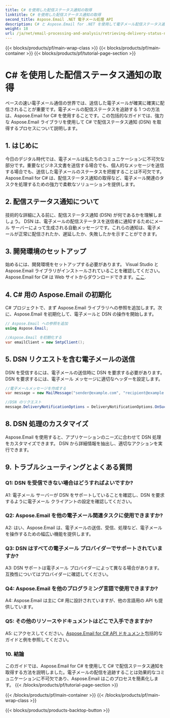 ```yaml
---
title: C# を使用した配信ステータス通知の取得
linktitle: C# を使用した配信ステータス通知の取得
second_title: Aspose.Email .NET 電子メール処理 API
description: C# と Aspose.Email for .NET を使用して電子メール配信ステータス通知を取得する方法を学習します。
weight: 18
url: /ja/net/email-processing-and-analysis/retrieving-delivery-status-notifications-with-csharp/
---
```


{{< blocks/products/pf/main-wrap-class >}}
{{< blocks/products/pf/main-container >}}
{{< blocks/products/pf/tutorial-page-section >}}

# C# を使用した配信ステータス通知の取得


ペースの速い電子メール通信の世界では、送信した電子メールが確実に確実に配信されることが重要です。電子メールの配信ステータスを追跡する 1 つの方法は、Aspose.Email for C# を使用することです。この包括的なガイドでは、強力な Aspose.Email ライブラリを使用して C# で配信ステータス通知 (DSN) を取得するプロセスについて説明します。

## 1. はじめに

今日のデジタル時代では、電子メールは私たちのコミュニケーションに不可欠な部分です。重要なビジネス文書を送信する場合でも、個人的なメッセージを送信する場合でも、送信した電子メールのステータスを把握することは不可欠です。 Aspose.Email for C# は、配信ステータス通知の取得など、電子メール関連のタスクを処理するための強力で柔軟なソリューションを提供します。

## 2. 配信ステータス通知について

技術的な詳細に入る前に、配信ステータス通知 (DSN) が何であるかを理解しましょう。 DSN は、電子メールの配信ステータスを送信者に通知するためにメール サーバーによって生成される自動メッセージです。これらの通知は、電子メールが正常に配信されたか、遅延したか、失敗したかを示すことができます。

## 3. 開発環境のセットアップ

始めるには、開発環境をセットアップする必要があります。 Visual Studio と Aspose.Email ライブラリがインストールされていることを確認してください。 Aspose.Email for C# は Web サイトからダウンロードできます。[ここ](https://www.aspose.com/downloads/email/net).

## 4. C# 用の Aspose.Email の初期化

C# プロジェクトで、まず Aspose.Email ライブラリへの参照を追加します。次に、Aspose.Email を初期化して、電子メールと DSN の操作を開始します。

```csharp
// Aspose.Email への参照を追加
using Aspose.Email;

//Aspose.Email を初期化する
var emailClient = new SmtpClient();
```

## 5. DSN リクエストを含む電子メールの送信

DSN を受信するには、電子メールの送信時に DSN を要求する必要があります。 DSN を要求するには、電子メール メッセージに適切なヘッダーを設定します。

```csharp
//電子メールメッセージを作成する
var message = new MailMessage("sender@example.com", "recipient@example.com", "Subject", "Body");

//DSN のリクエスト
message.DeliveryNotificationOptions = DeliveryNotificationOptions.OnSuccess | DeliveryNotificationOptions.OnFailure;
```


## 8. DSN 処理のカスタマイズ

Aspose.Email を使用すると、アプリケーションのニーズに合わせて DSN 処理をカスタマイズできます。 DSN から詳細情報を抽出し、適切なアクションを実行できます。

## 9. トラブルシューティングとよくある質問

### Q1: DSN を受信できない場合はどうすればよいですか?
A1: 電子メール サーバーが DSN をサポートしていることを確認し、DSN を要求するように電子メール クライアントの設定を確認してください。

### Q2: Aspose.Email を他の電子メール関連タスクに使用できますか?
A2: はい、Aspose.Email は、電子メールの送信、受信、処理など、電子メールを操作するための幅広い機能を提供します。

### Q3: DSN はすべての電子メール プロバイダーでサポートされていますか?
A3: DSN サポートは電子メール プロバイダーによって異なる場合があります。互換性についてはプロバイダーに確認してください。

### Q4: Aspose.Email を他のプログラミング言語で使用できますか?
A4: Aspose.Email は主に C# 用に設計されていますが、他の言語用の API も提供しています。

### Q5: その他のリソースやドキュメントはどこで入手できますか?
 A5: にアクセスしてください。[Aspose.Email for C# API ドキュメント](https://reference.aspose.com/email/net/)包括的なガイドと例を参照してください。

### 10. 結論

このガイドでは、Aspose.Email for C# を使用して C# で配信ステータス通知を取得する方法を説明しました。電子メールの配信を追跡することは効果的なコミュニケーションに不可欠であり、Aspose.Email はこのプロセスを簡素化します。
{{< /blocks/products/pf/tutorial-page-section >}}

{{< /blocks/products/pf/main-container >}}
{{< /blocks/products/pf/main-wrap-class >}}

{{< blocks/products/products-backtop-button >}}
